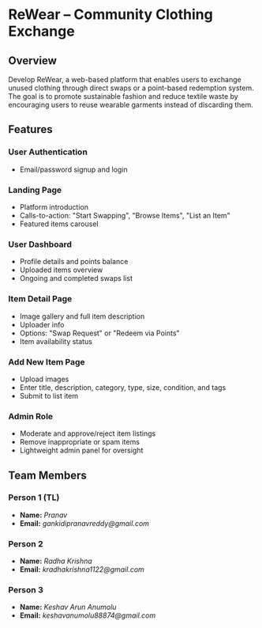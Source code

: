 # ReWear – Community Clothing Exchange

## Overview

Develop ReWear, a web-based platform that enables users to exchange unused clothing through direct swaps or a point-based redemption system. The goal is to promote sustainable fashion and reduce textile waste by encouraging users to reuse wearable garments instead of discarding them.

## Features

### User Authentication
- Email/password signup and login

### Landing Page
- Platform introduction
- Calls-to-action: "Start Swapping", "Browse Items", "List an Item"
- Featured items carousel

### User Dashboard
- Profile details and points balance
- Uploaded items overview
- Ongoing and completed swaps list

### Item Detail Page
- Image gallery and full item description
- Uploader info
- Options: "Swap Request" or "Redeem via Points"
- Item availability status

### Add New Item Page
- Upload images
- Enter title, description, category, type, size, condition, and tags
- Submit to list item

### Admin Role
- Moderate and approve/reject item listings
- Remove inappropriate or spam items
- Lightweight admin panel for oversight

## Team Members

### Person 1 (TL)
- **Name:** _Pranav_
- **Email:** _gankidipranavreddy@gmail.com_

### Person 2
- **Name:** _Radha Krishna_
- **Email:** _kradhakrishna1122@gmail.com_

### Person 3
- **Name:** _Keshav Arun Anumolu_
- **Email:** _keshavanumolu88874@gmail.com_
